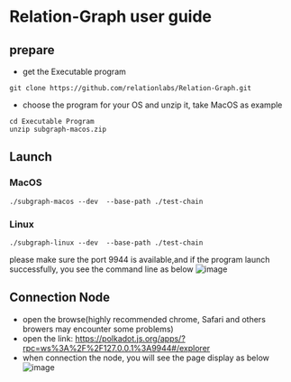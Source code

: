 # Relation-Graph user guide
## prepare
- get the Executable program 
```shell
git clone https://github.com/relationlabs/Relation-Graph.git
```
- choose the program for your OS and unzip it, take MacOS as example
```shell
cd Executable Program
unzip subgraph-macos.zip
```
## Launch
### MacOS
```shell
./subgraph-macos --dev  --base-path ./test-chain
```
### Linux
```shell
./subgraph-linux --dev  --base-path ./test-chain
```
please make sure the port 9944 is available,and if the program launch successfully, you see the command line as below
![image](https://user-images.githubusercontent.com/91399393/176400350-874d2ebe-c01b-47af-9f3e-8fc7dcd17b7d.png)

## Connection Node
- open the browse(highly recommended chrome, Safari and others browers may encounter some problems)
- open the link: https://polkadot.js.org/apps/?rpc=ws%3A%2F%2F127.0.0.1%3A9944#/explorer
- when connection the node, you will see the page display as below
![image](https://user-images.githubusercontent.com/91399393/176409173-c464e241-a6e5-4609-b9a6-21a61b37753f.png)


## 
